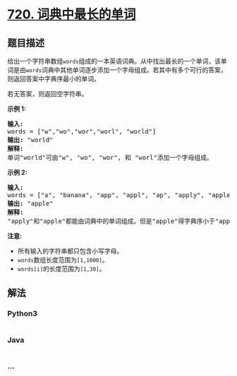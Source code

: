 # [720. 词典中最长的单词](https://leetcode-cn.com/problems/longest-word-in-dictionary)

## 题目描述
<!-- 这里写题目描述 -->
<p>给出一个字符串数组<code>words</code>组成的一本英语词典。从中找出最长的一个单词，该单词是由<code>words</code>词典中其他单词逐步添加一个字母组成。若其中有多个可行的答案，则返回答案中字典序最小的单词。</p>

<p>若无答案，则返回空字符串。</p>

<p><strong>示例 1:</strong></p>

<pre>
<strong>输入:</strong> 
words = [&quot;w&quot;,&quot;wo&quot;,&quot;wor&quot;,&quot;worl&quot;, &quot;world&quot;]
<strong>输出:</strong> &quot;world&quot;
<strong>解释:</strong> 
单词&quot;world&quot;可由&quot;w&quot;, &quot;wo&quot;, &quot;wor&quot;, 和 &quot;worl&quot;添加一个字母组成。
</pre>

<p><strong>示例 2:</strong></p>

<pre>
<strong>输入:</strong> 
words = [&quot;a&quot;, &quot;banana&quot;, &quot;app&quot;, &quot;appl&quot;, &quot;ap&quot;, &quot;apply&quot;, &quot;apple&quot;]
<strong>输出:</strong> &quot;apple&quot;
<strong>解释:</strong> 
&quot;apply&quot;和&quot;apple&quot;都能由词典中的单词组成。但是&quot;apple&quot;得字典序小于&quot;apply&quot;。
</pre>

<p><strong>注意:</strong></p>

<ul>
	<li>所有输入的字符串都只包含小写字母。</li>
	<li><code>words</code>数组长度范围为<code>[1,1000]</code>。</li>
	<li><code>words[i]</code>的长度范围为<code>[1,30]</code>。</li>
</ul>



## 解法
<!-- 这里可写通用的实现逻辑 -->


<!-- tabs:start -->

### **Python3**
<!-- 这里可写当前语言的特殊实现逻辑 -->

```python

```

### **Java**
<!-- 这里可写当前语言的特殊实现逻辑 -->

```java

```

### **...**
```

```

<!-- tabs:end -->